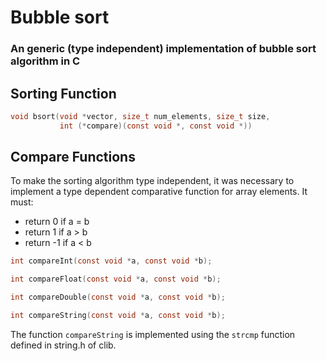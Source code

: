 # Bubble sort

### An generic (type independent) implementation of bubble sort algorithm in C

## Sorting Function

```c
void bsort(void *vector, size_t num_elements, size_t size,
           int (*compare)(const void *, const void *))
```

## Compare Functions

To make the sorting algorithm type independent, it was necessary to implement a type dependent comparative function for array elements.
It must:

- return 0 if a = b
- return 1 if a > b
- return -1 if a < b

```c
int compareInt(const void *a, const void *b);

int compareFloat(const void *a, const void *b);

int compareDouble(const void *a, const void *b);

int compareString(const void *a, const void *b);
```

The function `compareString` is implemented using the `strcmp` function defined in string.h of clib.
